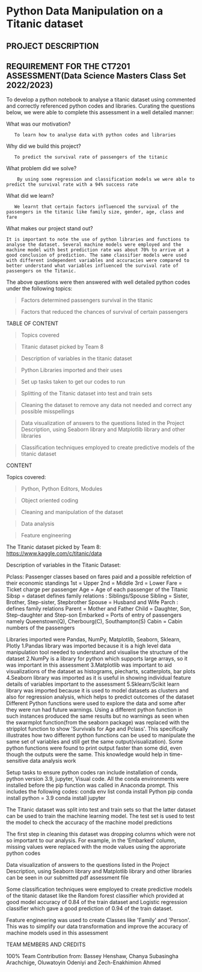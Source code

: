 
# Python Data Manipulation on a Titanic dataset  

 

## PROJECT DESCRIPTION 


## REQUIREMENT FOR THE CT7201 ASSESSMENT(Data Science Masters Class Set 2022/2023)

To develop a python notebook to analyse a titanic dataset using commented and correctly referenced python codes and libraries. Curating the questions below, we were able to complete this assessment in a well detailed manner:


What was our motivation? 

       To learn how to analyse data with python codes and libraries  

Why did we build this project? 

       To predict the survival rate of passengers of the titanic 

What problem did we solve? 

        By using some regression and classification models we were able to predict the survival rate with a 94% success rate 

What did we learn? 

       We learnt that certain factors influenced the survival of the passengers in the titanic like family size, gender, age, class and fare 

What makes our project stand out? 

    It is important to note the use of python libraries and functions to analyse the dataset. Several machine models were employed and the machine model with best prediction rate was about 70% to arrive at a good conclusion of prediction. The same classifier models were used with different independent variables and accuracies were compared to better understand what variables influenced the survival rate of passengers on the Titanic.  

 

The above questions were then answered with well detailed python codes under the following topics: 

>Factors determined passengers survival in the titanic 

>Factors that reduced the chances of survival of certain passengers 



 

TABLE OF CONTENT 

>Topics covered

>Titanic dataset picked by Team 8 

>Description of variables in the titanic dataset

>Python Libraries imported and their uses

>Set up tasks taken to get our codes to run

>Splitting of the Titanic dataset into test and train sets 

>Cleaning the dataset to remove any data not needed and correct any possible misspellings

>Data visualization of answers to the questions listed in the Project Description, using Seaborn library and Matplotlib library and other libraries 

>Classification techniques employed to create predictive models of the titanic dataset 

 

CONTENT

Topics covered:

>Python, Python Editors, Modules 

>Object oriented coding 

>Cleaning and manipulation of the dataset

>Data analysis 

>Feature engineering 


The Titanic dataset picked by Team 8: https://www.kaggle.com/c/titanic/data

Description of variables in the Titanic Dataset:

Pclass: Passenger classes based on fares paid and a possible refelction of their economic standings
1st = Upper
2nd = Middle
3rd = Lower
Fare =  Ticket charge per passenger
Age = Age of each passenger of the Titanic
Sibsp = dataset defines family relations : Siblings/Spouse
Sibling = Sister, Brother, Step-sister, Stepbrother
Spouse = Husband and Wife
Parch : defines family relations
Parent = Mother and Father
Child = Daughter, Son, Step-daughter and Step-son
Embarked = Ports of entry of passengers namely Queenstown(Q), Cherbourg(C), Southampton(S)
Cabin = Cabin numbers of the passengers



Libraries imported were Pandas, NumPy, Matplotlib, Seaborn, Sklearn, Plotly
1.Pandas library was imported because it is a high level data manipulation tool needed to understand and visualise the structure of the dataset 
2.NumPy is a library for python which supports large arrays, so it was important in this assessment
3.Matplotlib was important to aid visualizations of the dataset as histograms, piecharts, scatterplots, bar plots
4.Seaborn library was imported as it is useful in showing individual feature details of variables important to the assessment
5.Sklearn/Scikit learn library was imported because it is used to model datasets as clusters and also for regression analysis, which helps to predict outcomes of the dataset
Different Python functions were used to explore the data and some after they were run had future warnings. Using a different python function in such instances produced the same results but no warnings as seen when the swarmplot function(from the seaborn package) was replaced with the stripplot function to show 'Survivals for Age and Pclass'. This specifically illustrates how two different python functions can be used to manipulate the same set of variables and still get the same output(visualization). Some python functions were found to print output faster than some did, even though the outputs were the same. This knowledge would help in time-sensitive data analysis work

Setup tasks to ensure python codes ran include installation of conda, python version 3.9, jupyter, Visual code. All the conda environments were installed before the pip function was called in Anaconda prompt. This includes the following codes:
conda env list
conda install Python pip
conda install python = 3.9
conda install jupyter


The Titanic dataset was split into test and train sets so that the latter dataset can be used to train the machine learning model. The test set is used to test the model to check the accuracy of the machine model predictions

The first step in cleaning this dataset was dropping columns which were not so important to our analysis. For example, in the ‘Embarked’ column, missing values were replaced with the mode values using the approriate python codes

Data visualization of answers to the questions listed in the Project Description, using Seaborn library and Matplotlib library and other libraries can be seen in our submitted pdf assessment file 

Some classification techniques were employed to create predictive models of the titanic dataset like the Random forest classifier which provided at good model accuracy of 0.84 of the train dataset and Logistic regression classifier which gave a good prediction of 0.94 of the train dataset.

Feature engineering was used to create Classes like 'Family' and 'Person'. This was to simplify our data transformation and improve the accuracy of machine models used in this assessment

 

 

TEAM MEMBERS AND CREDITS 

100% Team Contribution from: Bassey Henshaw, Chanya Subasingha Arachchige, Oluwatoyin Odeniyi and Zech-Enakhimion Ahmed


 

 

 
